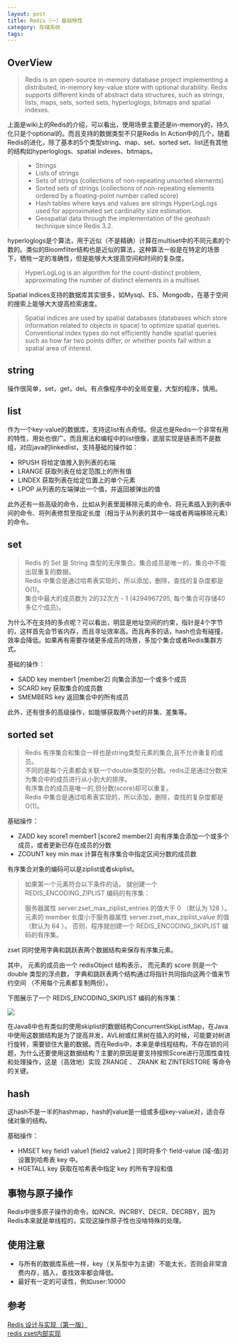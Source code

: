 ```yaml
---
layout: post
title: Redis（一）基础特性
category: 存储系统
tags: 
---
```


## OverView ##

> Redis is an open-source in-memory database project implementing a distributed, in-memory key-value store with optional durability. Redis supports different kinds of abstract data structures, such as strings, lists, maps, sets, sorted sets, hyperloglogs, bitmaps and spatial indexes.

上面是wiki上的Redis的介绍，可以看出，使用场景主要还是in-memory的，持久化只是个optional的。而且支持的数据类型不只是Redis In Action中的几个，随着Redis的进化，除了基本的5个类型string、map、set、sorted set、list还有其他的结构如hyperloglogs、spatial indexes、bitmaps。

> - Strings
> - Lists of strings
> - Sets of strings (collections of non-repeating unsorted elements)
> - Sorted sets of strings (collections of non-repeating elements ordered by a floating-point number called score)
> - Hash tables where keys and values are strings
> HyperLogLogs used for approximated set cardinality size estimation.
> - Geospatial data through the implementation of the geohash technique since Redis 3.2.

hyperloglogs是个算法，用于近似（不是精确）计算在multiset中的不同元素的个数的。类似的Bloomfilter结构也是近似的算法，这种算法一般是在特定的场景下，牺牲一定的准确性，但是能够大大提高空间和时间的复杂度。

> HyperLogLog is an algorithm for the count-distinct problem, approximating the number of distinct elements in a multiset.

Spatial indices支持的数据库其实很多，如Mysql、ES、Mongodb，在基于空间的搜索上能够大大提高检索速度。

> Spatial indices are used by spatial databases (databases which store information related to objects in space) to optimize spatial queries. Conventional index types do not efficiently handle spatial queries such as how far two points differ, or whether points fall within a spatial area of interest.

## string ##

操作很简单，set，get，del。有点像程序中的全局变量，大型的程序，慎用。

## list ##
作为一个key-value的数据库，支持这list有点奇怪。但这也是Redis一个非常有用的特性，用处也很广。而且用法和编程中的list很像，底层实现是链表而不是数组，对应java的linkedlist，支持基础的操作如：

- RPUSH	将给定值推入到列表的右端  
- LRANGE	获取列表在给定范围上的所有值  
- LINDEX	获取列表在给定位置上的单个元素  
- LPOP	从列表的左端弹出一个值，并返回被弹出的值

此外还有一些高级的命令，比如从列表里面移除元素的命令、将元素插入到列表中间的命令、将列表修剪至指定长度（相当于从列表的其中一端或者两端移除元素）的命令。

## set ##
> Redis 的 Set 是 String 类型的无序集合。集合成员是唯一的，集合中不能出现重复的数据。  
> Redis 中集合是通过哈希表实现的，所以添加，删除，查找的复杂度都是 O(1)。  
> 集合中最大的成员数为 2的32次方 - 1 (4294967295, 每个集合可存储40多亿个成员)。

为什么不在支持的多点呢？可以看出，明显是地址空间的约束，指针是4个字节的，这样首先会节省内存，而且寻址效率高。而且再多的话，hash也会有碰撞，效率会降低。如果再有需要存储更多成员的场景，多加个集合或者Redis集群方式。

基础的操作：

- SADD key member1 [member2] 向集合添加一个或多个成员
- SCARD key 获取集合的成员数
- SMEMBERS key 返回集合中的所有成员

此外，还有很多的高级操作，如能够获取两个set的并集、差集等。

## sorted set ##
> Redis 有序集合和集合一样也是string类型元素的集合,且不允许重复的成员。  
> 不同的是每个元素都会关联一个double类型的分数。redis正是通过分数来为集合中的成员进行从小到大的排序。  
> 有序集合的成员是唯一的,但分数(score)却可以重复。  
> Redis 中集合是通过哈希表实现的，所以添加，删除，查找的复杂度都是 O(1)。  

基础操作：

- ZADD key score1 member1 [score2 member2] 向有序集合添加一个或多个成员，或者更新已存在成员的分数
- ZCOUNT key min max 计算在有序集合中指定区间分数的成员数

有序集合对象的编码可以是ziplist或者skiplist。

> 如果第一个元素符合以下条件的话， 就创建一个 REDIS_ENCODING_ZIPLIST 编码的有序集：
> 
> 服务器属性 server.zset_max_ziplist_entries 的值大于 0 （默认为 128 ）。
> 元素的 member 长度小于服务器属性 server.zset_max_ziplist_value 的值（默认为 64 ）。
> 否则，程序就创建一个 REDIS_ENCODING_SKIPLIST 编码的有序集。

zset 同时使用字典和跳跃表两个数据结构来保存有序集元素。

其中， 元素的成员由一个 redisObject 结构表示， 而元素的 score 则是一个 double 类型的浮点数， 字典和跳跃表两个结构通过将指针共同指向这两个值来节约空间 （不用每个元素都复制两份）。

下图展示了一个 REDIS_ENCODING_SKIPLIST 编码的有序集：

<img src="http://origin.redisbook.com/_images/graphviz-66d218f87c15bc835d88c696af175d2ba39ae420.svg">

在Java8中也有类似的使用skiplist的数据结构ConcurrentSkipListMap，在Java中使用这数据结构是为了提高并发，AVL树或红黑树在插入的时候，可能要对树进行旋转，需要锁住大量的数据。而在Redis中，本来是单线程结构，不存在锁的问题，为什么还要使用这数据结构？主要的原因是要支持按照Score进行范围性查找和处理操作，这是（高效地）实现 ZRANGE 、 ZRANK 和 ZINTERSTORE 等命令的关键。

## hash ##
这hash不是一半的hashmap，hash的value是一组或多组key-value对，适合存储对象的结构。

基础操作：

- HMSET key field1 value1 [field2 value2 ] 同时将多个 field-value (域-值)对设置到哈希表 key 中。
- HGETALL key 获取在哈希表中指定 key 的所有字段和值

## 事物与原子操作 ##

Redis中很多原子操作的命令，如INCR、INCRBY、DECR、DECRBY，因为Redis本来就是单线程的，实现这操作原子性也没啥特殊的处理。

## 使用注意 ##

- 与所有的数据库系统一样，key（关系型中为主键）不能太长，否则会非常浪费内存，插入，查找效率都会降低。
- 最好有一定的可读性，例如user:10000


## 参考 ##
[Redis 设计与实现（第一版）](http://origin.redisbook.com/)  
[redis zset内部实现](https://zsr.github.io/2017/07/03/redis-zset%E5%86%85%E9%83%A8%E5%AE%9E%E7%8E%B0/)
